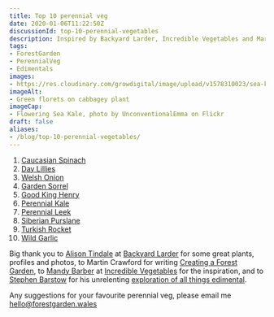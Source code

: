 ```yaml
---
title: Top 10 perennial veg
date: 2020-01-06T11:22:50Z
discussionId: top-10-perennial-vegetables
description: Inspired by Backyard Larder, Incredible Vegetables and Martin Crawford, here’s my ‘it could change at any moment’ top 10 perennial veg
tags: 
- ForestGarden
- PerennialVeg
- Edimentals
images: 
- https://res.cloudinary.com/growdigital/image/upload/v1578310023/sea-kale-5643574744.jpg
imageAlt:
- Green florets on cabbagey plant
imageCap:
- Flowering Sea Kale, photo by UnconventionalEmma on Flickr
draft: false
aliases: 
- /blog/top-10-perennial-vegetables/
---
```


1. [Caucasian Spinach](https://pfaf.org/user/Plant.aspx?LatinName=Hablitzia+tamnoides)
2. [Day Lillies](https://pfaf.org/user/cmspage.aspx?pageid=63)
3. [Welsh Onion](https://pfaf.org/user/plant.aspx?LatinName=Allium+cepa)
4. [Garden Sorrel](https://pfaf.org/user/plant.aspx?LatinName=Rumex+acetosa)
5. [Good King Henry](https://pfaf.org/user/plant.aspx?latinname=Chenopodium+bonus-henricus)
6. [Perennial Kale](https://pfaf.org/user/Plant.aspx?LatinName=Brassica+oleracea+ramosa)
7. [Perennial Leek](https://pfaf.org/user/Plant.aspx?LatinName=Allium+ampeloprasum)
8. [Siberian Purslane](https://pfaf.org/user/plant.aspx?LatinName=Claytonia+sibirica)
9. [Turkish Rocket](https://pfaf.org/user/plant.aspx?latinname=Bunias+orientalis)
10. [Wild Garlic](https://pfaf.org/user/plant.aspx?LatinName=Allium+ursinum)

Big thank you to [Alison Tindale](https://twitter.com/backyardlarder) at [Backyard Larder](https://backyardlarder.co.uk) for some great plants, profiles and photos, to Martin Crawford for writing [Creating a Forest Garden](https://www.agroforestry.co.uk/product/creating-a-forest-garden-2/), to [Mandy Barber](https://twitter.com/incredibleveg) at [Incredible Vegetables](https://www.incrediblevegetables.co.uk) for the inspiration, and to [Stephen Barstow](https://twitter.com/s_barstow) for his unrelenting [exploration of all things edimental](http://www.edimentals.com).

Any suggestions for your favourite perennial veg, please email me [hello@forestgarden.wales](mailto:hello@forestgarden.wales)
